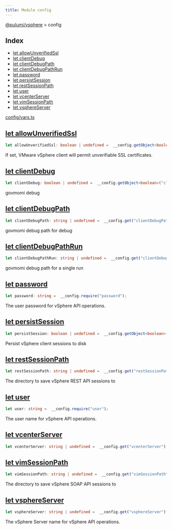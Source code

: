 ```yaml
---
title: Module config
---
```


<a href="../index.html">@pulumi/vsphere</a> &gt; config

<h2 class="pdoc-module-header">Index</h2>

* <a href="#allowUnverifiedSsl">let allowUnverifiedSsl</a>
* <a href="#clientDebug">let clientDebug</a>
* <a href="#clientDebugPath">let clientDebugPath</a>
* <a href="#clientDebugPathRun">let clientDebugPathRun</a>
* <a href="#password">let password</a>
* <a href="#persistSession">let persistSession</a>
* <a href="#restSessionPath">let restSessionPath</a>
* <a href="#user">let user</a>
* <a href="#vcenterServer">let vcenterServer</a>
* <a href="#vimSessionPath">let vimSessionPath</a>
* <a href="#vsphereServer">let vsphereServer</a>

<a href="/config/vars.ts">config/vars.ts</a> 


<h2 class="pdoc-module-header" id="allowUnverifiedSsl">
<a class="pdoc-member-name" href="/config/vars.ts#L12">let allowUnverifiedSsl</a>
</h2>

```typescript
let allowUnverifiedSsl: boolean | undefined =  __config.getObject<boolean>("allowUnverifiedSsl");
```


If set, VMware vSphere client will permit unverifiable SSL certificates.

<h2 class="pdoc-module-header" id="clientDebug">
<a class="pdoc-member-name" href="/config/vars.ts#L16">let clientDebug</a>
</h2>

```typescript
let clientDebug: boolean | undefined =  __config.getObject<boolean>("clientDebug");
```


govmomi debug

<h2 class="pdoc-module-header" id="clientDebugPath">
<a class="pdoc-member-name" href="/config/vars.ts#L20">let clientDebugPath</a>
</h2>

```typescript
let clientDebugPath: string | undefined =  __config.get("clientDebugPath");
```


govmomi debug path for debug

<h2 class="pdoc-module-header" id="clientDebugPathRun">
<a class="pdoc-member-name" href="/config/vars.ts#L24">let clientDebugPathRun</a>
</h2>

```typescript
let clientDebugPathRun: string | undefined =  __config.get("clientDebugPathRun");
```


govmomi debug path for a single run

<h2 class="pdoc-module-header" id="password">
<a class="pdoc-member-name" href="/config/vars.ts#L28">let password</a>
</h2>

```typescript
let password: string =  __config.require("password");
```


The user password for vSphere API operations.

<h2 class="pdoc-module-header" id="persistSession">
<a class="pdoc-member-name" href="/config/vars.ts#L32">let persistSession</a>
</h2>

```typescript
let persistSession: boolean | undefined =  __config.getObject<boolean>("persistSession");
```


Persist vSphere client sessions to disk

<h2 class="pdoc-module-header" id="restSessionPath">
<a class="pdoc-member-name" href="/config/vars.ts#L36">let restSessionPath</a>
</h2>

```typescript
let restSessionPath: string | undefined =  __config.get("restSessionPath");
```


The directory to save vSphere REST API sessions to

<h2 class="pdoc-module-header" id="user">
<a class="pdoc-member-name" href="/config/vars.ts#L40">let user</a>
</h2>

```typescript
let user: string =  __config.require("user");
```


The user name for vSphere API operations.

<h2 class="pdoc-module-header" id="vcenterServer">
<a class="pdoc-member-name" href="/config/vars.ts#L41">let vcenterServer</a>
</h2>

```typescript
let vcenterServer: string | undefined =  __config.get("vcenterServer");
```

<h2 class="pdoc-module-header" id="vimSessionPath">
<a class="pdoc-member-name" href="/config/vars.ts#L45">let vimSessionPath</a>
</h2>

```typescript
let vimSessionPath: string | undefined =  __config.get("vimSessionPath");
```


The directory to save vSphere SOAP API sessions to

<h2 class="pdoc-module-header" id="vsphereServer">
<a class="pdoc-member-name" href="/config/vars.ts#L49">let vsphereServer</a>
</h2>

```typescript
let vsphereServer: string | undefined =  __config.get("vsphereServer");
```


The vSphere Server name for vSphere API operations.

